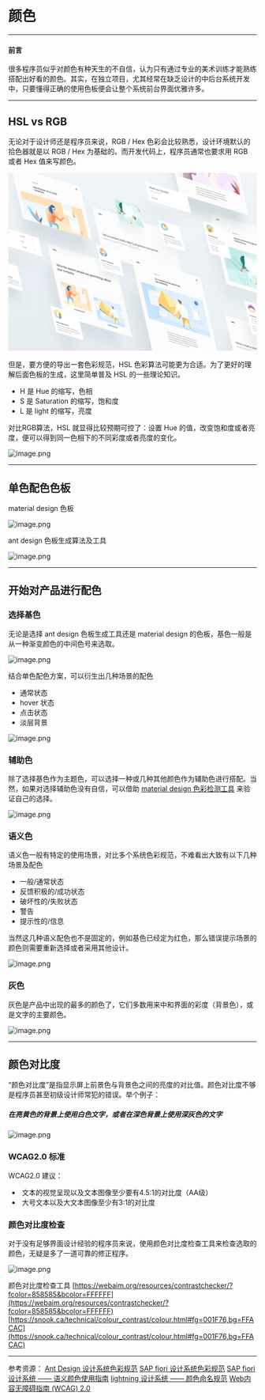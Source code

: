 # 颜色
------



#### 前言
很多程序员似乎对颜色有种天生的不自信，认为只有通过专业的美术训练才能熟练搭配出好看的颜色。其实，在独立项目，尤其经常在缺乏设计的中后台系统开发中，只要懂得正确的使用色板便会让整个系统前台界面优雅许多。



---



## HSL vs RGB
无论对于设计师还是程序员来说，RGB / Hex 色彩会比较熟悉，设计环境默认的拾色器就是以 RGB / Hex 为基础的。而开发代码上，程序员通常也要求用 RGB  或者 Hex 值来写颜色。

![An image](./images/77c63b68257851.5b56e1cbf18cc.png)


但是，要方便的导出一套色彩规范，HSL 色彩算法可能更为合适。为了更好的理解后面色板的生成，这里简单普及 HSL 的一些理论知识。

- H 是 Hue 的缩写，色相
- S 是 Saturation 的缩写，饱和度
- L 是 light 的缩写，亮度

对比RGB算法，HSL 就显得比较预期可控了：设置 Hue 的值，改变饱和度或者亮度，便可以得到同一色相下的不同彩度或者亮度的变化。


![image.png](https://cdn.nlark.com/yuque/0/2019/png/353332/1558497250966-4332b96a-9dc5-464f-b1fd-598960b41277.png#align=left&display=inline&height=599&name=image.png&originHeight=1198&originWidth=2278&size=99580&status=done&style=none&width=1139)





---



## 单色配色色板




material design 色板


![image.png](https://cdn.nlark.com/yuque/0/2019/png/353332/1558497295275-b189eb7a-52b5-4dd5-84a1-8f54c9c6af82.png#align=left&display=inline&height=1147&name=image.png&originHeight=2294&originWidth=3340&size=420290&status=done&width=1670)


ant design 色板生成算法及工具


![image.png](https://cdn.nlark.com/yuque/0/2019/png/353332/1558497331370-1624fec9-47d2-4ae0-a5b3-9437c07fecf2.png#align=left&display=inline&height=124&name=image.png&originHeight=248&originWidth=1974&size=59643&status=done&style=none&width=987)

---



## 开始对产品进行配色
### 选择基色
无论是选择 ant design 色板生成工具还是 material design 的色板，基色一般是从一种渐变颜色的中间色号来选取。


![image.png](https://cdn.nlark.com/yuque/0/2019/png/353332/1558497354043-02196b57-e340-495c-b796-5a32be23ea58.png#align=left&display=inline&height=324&name=image.png&originHeight=324&originWidth=183&size=3297&status=done&style=none&width=183)


结合单色配色方案，可以衍生出几种场景的配色

- 通常状态
- hover 状态
- 点击状态
- 淡层背景



![image.png](https://cdn.nlark.com/yuque/0/2019/png/353332/1558497383861-2e4c9772-6af1-46b0-80e1-ae46d574801b.png#align=left&display=inline&height=225&name=image.png&originHeight=300&originWidth=292&size=9209&status=done&style=none&width=219)


### 辅助色
除了选择基色作为主题色，可以选择一种或几种其他颜色作为辅助色进行搭配。当然，如果对选择辅助色没有自信，可以借助 [material design 色彩检测工具](https://material.io/tools/color/#!/?view.left=0&view.right=0&primary.color=303F9F&secondary.color=4DD0E1) 来验证自己的选择。


![image.png](https://cdn.nlark.com/yuque/0/2019/png/353332/1558497407210-8cc373f6-ae3d-495d-9f3b-313e4f9e6193.png#align=left&display=inline&height=331&name=image.png&originHeight=331&originWidth=190&size=3293&status=done&style=none&width=190)


### 语义色
语义色一般有特定的使用场景，对比多个系统色彩规范，不难看出大致有以下几种场景及配色


- 一般/通常状态
- 反馈积极的/成功状态 
- 破坏性的/失败状态
- 警告
- 提示性的/信息





当然这几种语义配色也不是固定的，例如基色已经定为红色，那么错误提示场景的颜色则需要重新选择或者采用其他设计。


![image.png](https://cdn.nlark.com/yuque/0/2019/png/353332/1558497473063-05242d7f-c78c-47fa-a812-0218d600941f.png#align=left&display=inline&height=456&name=image.png&originHeight=912&originWidth=1598&size=137589&status=done&style=none&width=799)






### 灰色


灰色是产品中出现的最多的颜色了，它们多数用来中和界面的彩度（背景色），或是文字的主要颜色。


![image.png](https://cdn.nlark.com/yuque/0/2019/png/353332/1558497505131-dd7e5cf6-bd47-44b0-8825-7446fe1dd22f.png#align=left&display=inline&height=119&name=image.png&originHeight=238&originWidth=2410&size=54984&status=done&style=none&width=1205)

---



## 颜色对比度


“颜色对比度”是指显示屏上前景色与背景色之间的亮度的对比值。颜色对比度不够是程序员甚至初级设计师常犯的错误。举个例子：
##### **在亮黄色的背景上使用白色文字，或者在深色背景上使用深灰色的文字**
![image.png](https://cdn.nlark.com/yuque/0/2019/png/353332/1558497526547-347c8127-5cc0-4de7-ba42-7324f50e7dff.png#align=left&display=inline&height=377&name=image.png&originHeight=754&originWidth=1528&size=56159&status=done&style=none&width=764)
### WCAG2.0 标准
WCAG2.0 建议：


-  文本的视觉呈现以及文本图像至少要有4.5:1的对比度（AA级）
-  大号文本以及大文本图像至少有3:1的对比度



### 颜色对比度检查


对于没有足够界面设计经验的程序员来说，使用颜色对比度检查工具来检查选取的颜色，无疑是多了一道可靠的修正程序。


![image.png](https://cdn.nlark.com/yuque/0/2019/png/353332/1558497544722-253d88a5-8d66-4d07-972a-245ee1f5dc82.png#align=left&display=inline&height=426&name=image.png&originHeight=852&originWidth=2024&size=105445&status=done&style=none&width=1012)


颜色对比度检查工具
[https://webaim.org/resources/contrastchecker/?fcolor=858585&bcolor=FFFFFF](https://webaim.org/resources/contrastchecker/?fcolor=858585&bcolor=FFFFFF)
[https://snook.ca/technical/colour_contrast/colour.html#fg=001F76,bg=FFACAC](https://snook.ca/technical/colour_contrast/colour.html#fg=001F76,bg=FFACAC)





---



参考资源：
[Ant Design 设计系统色彩规范](https://ant.design/docs/spec/colors-cn)
[SAP fiori 设计系统色彩规范](https://experience.sap.com/fiori-design-web/colors/)
[SAP fiori 设计系统 —— 语义颜色使用指南](https://experience.sap.com/fiori-design-web/how-to-use-semantic-colors/)
[lightning 设计系统 —— 颜色命名规范](https://www.lightningdesignsystem.com/design-tokens/#category-color)
[Web内容无障碍指南 (WCAG) 2.0](https://www.w3.org/Translations/WCAG20-zh/)


